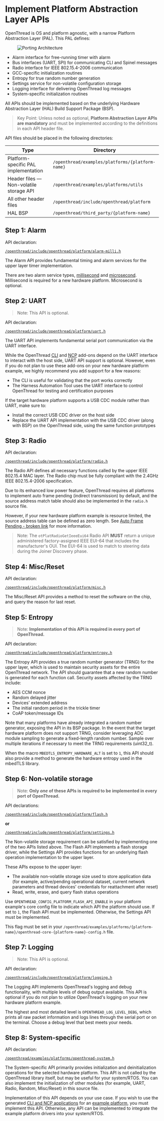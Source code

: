 # Implement Platform Abstraction Layer APIs

OpenThread is OS and platform agnostic, with a narrow Platform Abstraction Layer
(PAL). This PAL defines:

<figure class="attempt-right">
<img src="/guides/images/ot-arch-porting.png" srcset="/guides/images/ot-arch-porting.png 1x, /guides/images/ot-arch-porting_2x.png 2x" border="0" alt="Porting Architecture" />
</figure>

-   Alarm interface for free-running timer with alarm
-   Bus interfaces (UART, SPI) for communicating CLI and Spinel messages
-   Radio interface for IEEE 802.15.4-2006 communication
-   GCC-specific initialization routines
-   Entropy for true random number generation
-   Settings service for non-volatile configuration storage
-   Logging interface for delivering OpenThread log messages
-   System-specific initialization routines

All APIs should be implemented based on the underlying Hardware Abstraction
Layer (HAL) Build Support Package (BSP).

> Key Point: Unless noted as optional, **Platform Abstraction Layer APIs are
mandatory** and must be implemented according to the definitions in each API
header file.

API files should be placed in the following directories:

Type | Directory
------|------
Platform-specific PAL implementation | `/openthread/examples/platforms/{platform-name}`
Header files — Non-volatile storage API | `/openthread/examples/platforms/utils`
All other header files | `/openthread/include/openthread/platform`
HAL BSP | `/openthread/third_party/{platform-name}`

## Step 1: Alarm

API declaration:

[`/openthread/include/openthread/platform/alarm-milli.h`](https://github.com/openthread/openthread/blob/master/include/openthread/platform/alarm-milli.h)

The Alarm API provides fundamental timing and alarm services for the upper layer
timer implementation.

There are two alarm service types,
[millisecond](https://github.com/openthread/openthread/blob/master/include/openthread/platform/alarm-milli.h)
and [microsecond](https://github.com/openthread/openthread/blob/master/include/openthread/platform/alarm-micro.h).
Millisecond is required for a new hardware platform. Microsecond is optional.

## Step 2: UART  

> Note: This API is optional.

API declaration:

[`/openthread/include/openthread/platform/uart.h`](https://github.com/openthread/openthread/blob/master/include/openthread/platform/uart.h)

The UART API implements fundamental serial port communication via the UART
interface.

While the OpenThread
[CLI](https://github.com/openthread/openthread/tree/master/examples/apps/cli)
and [NCP](https://github.com/openthread/openthread/tree/master/examples/apps/ncp)
add-ons depend on the UART interface to interact with the host side, UART API
support is optional. However, even if you do not plan to use these add-ons on
your new hardware platform example, we highly recommend you add support for a
few reasons:

-   The CLI is useful for validating that the port works correctly
-   The Harness Automation Tool uses the UART interface to control OpenThread for testing and certification purposes

If the target hardware platform supports a USB CDC module rather than UART, make
sure to:

-   Install the correct USB CDC driver on the host side
-   Replace the UART API implementation with the USB CDC driver (along with BSP)
    on the OpenThread side, using the same function prototypes

## Step 3: Radio

API declaration:

[`/openthread/include/openthread/platform/radio.h`](https://github.com/openthread/openthread/blob/master/include/openthread/platform/radio.h)

The Radio API defines all necessary functions called by the upper IEEE 802.15.4
MAC layer. The Radio chip must be fully compliant with the 2.4GHz IEEE
802.15.4-2006 specification.

Due to its enhanced low power feature, OpenThread requires all platforms to
implement auto frame pending (indirect transmission) by default, and the source
address match table should also be implemented in the `radio.h` source file.

However, if your new hardware platform example is resource limited, the source
address table can be defined as zero length. See
[Auto Frame Pending - broken link](#431-auto-frame-pending) for more information.

> Note: The `otPlatRadioGetIeeeEui64` Radio API **MUST** return a unique
administered factory-assigned IEEE EUI-64 that includes the manufacturer's OUI.
The EUI-64 is used to match to steering data during the Joiner Discovery phase.

## Step 4: Misc/Reset

API declaration:

[`/openthread/include/openthread/platform/misc.h`](https://github.com/openthread/openthread/blob/master/include/openthread/platform/misc.h)

The Misc/Reset API provides a method to reset the software on the chip, and
query the reason for last reset.

## Step 5: Entropy

> Note: **Implementation of this API is required in every port of OpenThread.**

API declaration:

[`/openthread/include/openthread/platform/entropy.h`](https://github.com/openthread/openthread/blob/master/include/openthread/platform/entropy.h)

The Entropy API provides a true random number generator (TRNG) for the upper
layer, which is used to maintain security assets for the entire OpenThread
network. The API should guarantee that a new random number is generated for
each function call. Security assets affected by the TRNG include:

-   AES CCM nonce
-   Random delayed jitter
-   Devices' extended address
-   The initial random period in the trickle timer
-   CoAP token/message IDs

Note that many platforms have already integrated a random number generator,
exposing the API in its BSP package. In the event that the target hardware
platform does not support TRNG, consider leveraging ADC module sampling to
generate a fixed-length random number. Sample over multiple iterations if
necessary to meet the TRNG requirements (uint32_t).

When the macro `MBEDTLS_ENTROPY_HARDWARE_ALT` is set to `1`, this API should
also provide a method to generate the hardware entropy used in the mbedTLS
library.

## Step 6: Non-volatile storage

> Note: **Only _one_ of these APIs is required to be implemented in every port
of OpenThread.**

API declarations:

[`/openthread/include/openthread/platform/flash.h`](https://github.com/openthread/openthread/blob/master/include/openthread/platform/flash.h)

**or**

[`/openthread/include/openthread/platform/settings.h`](https://github.com/openthread/openthread/blob/master/include/openthread/platform/settings.h)

The Non-volatile storage requirement can be satisfied by implementing one of the
two APIs listed above. The Flash API implements a flash storage driver, while
the Settings API provides functions for an underlying flash operation
implementation to the upper layer.

These APIs expose to the upper layer:

-   The available non-volatile storage size used to store application data (for
    example, active/pending operational dataset, current network parameters and
    thread devices' credentials for reattachment after reset)
-   Read, write, erase, and query flash status operations

Use `OPENTHREAD_CONFIG_PLATFORM_FLASH_API_ENABLE` in your platform example's
core config file to indicate which API the platform should use. If set to `1`,
the Flash API must be implemented. Otherwise, the Settings API must be
implemented.

This flag must be set in your
`/openthread/examples/platforms/{platform-name}/openthread-core-{platform-name}-config.h`
file.

## Step 7: Logging

> Note:  This API is optional.

API declaration:

[`/openthread/include/openthread/platform/logging.h`](https://github.com/openthread/openthread/blob/master/include/openthread/platform/logging.h)

The Logging API implements OpenThread's logging and debug functionality, with
multiple levels of debug output available.  This API is optional if you do not
plan to utilize OpenThread's logging on your new hardware platform example.

The highest and most detailed level is `OPENTHREAD_LOG_LEVEL_DEBG`, which
prints all raw packet information and logs lines through the serial port or on
the terminal. Choose a debug level that best meets your needs.

## Step 8: System-specific

API declaration:

[`/openthread/examples/platforms/openthread-system.h`](https://github.com/openthread/openthread/blob/master/examples/platforms/openthread-system.h)

The System-specific API primarily provides initialization and deinitialization
operations for the selected hardware platform. This API is not called by the
OpenThread library itself, but may be useful for your system/RTOS. You can also
implement the initialization of other modules (for example, UART, Radio, Random,
Misc/Reset) in this source file.

Implementation of this API depends on your use case. If you wish to use the
generated [CLI and NCP applications](https://openthread.io/guides/build#binaries) for an [example
platform](https://github.com/openthread/openthread/tree/master/examples/platforms),
you must implement this API. Otherwise, any API can be implemented to integrate
the example platform drivers into your system/RTOS.
